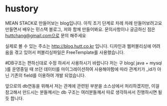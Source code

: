 # hustory
MEAN STACK로 만들어보는 blog입니다. 아직 초기 단계로 차례 차례 만들어보려고요
만들면서 배우는 민스택 블로그, 저와 함께 만들어봐요.
문의사항이나 궁금하신 점은 huttchang@gmail.com으로 문의 해주세요

실제로 볼 수 있는 주소는 http://blog.hutt.co.kr 입니다.
디자인과 웹퍼블리싱에 어려움을 겪고 있어서 퍼블리싱파일은 FreeTemplate를 사용했습니다.

#DB구조는 편하신대로 수정 하셔서 사용하시기 바랍니다 
저는 구 blog( java + mysql )를 운영중일 때 쓰던 데이터를 마이그레이션하여 사용해야함에 따라 관계키가 _id가 아닌
기존의 field를 이용하여 개발 되었습니다.

앞으로의 db연동을 위해서 저는 관계에 관련된 부분을 소스상에서 처리하겠지만,
이걸 참고해서 만드시는 분들께서는 db 구조는 여러분들께서 따로 생각하셔서 진행하시면 될 듯 합니다.


